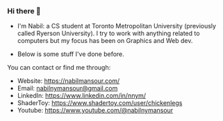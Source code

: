 ### Hi there 👋
- I'm Nabil: a CS student at Toronto Metropolitan University (previously called Ryerson University). I try to work with anything related to computers but my focus has been on Graphics and Web dev.

- Below is some stuff I've done before.

You can contact or find me through:
- Website: https://nabilmansour.com/
- Email: nabilnymansour@gmail.com
- LinkedIn: https://www.linkedin.com/in/nnym/
- ShaderToy: https://www.shadertoy.com/user/chickenlegs
- Youtube: https://www.youtube.com/@nabilnymansour
<!--
**NabilNYMansour/NabilNYMansour** is a ✨ _special_ ✨ repository because its `README.md` (this file) appears on your GitHub profile.

Here are some ideas to get you started:

- 🔭 I’m currently working on ...
- 🌱 I’m currently learning ...
- 👯 I’m looking to collaborate on ...
- 🤔 I’m looking for help with ...
- 💬 Ask me about ...
- 📫 How to reach me: ...
- 😄 Pronouns: ...
- ⚡ Fun fact: ...
-->
